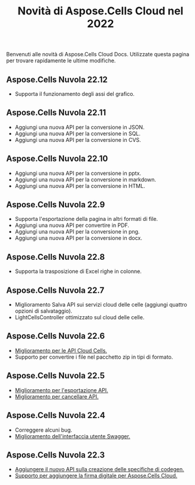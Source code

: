 ﻿---
title: Novità di Aspose.Cells Cloud nel 2022
second_title: Latest Updates & Feature
linktitle: Novità del 202
type: docs
weight: 90
url: /it/new-features/2023/
keywords: What's new in aspose cells cloud. Microsoft Office Excel, Open Office Spreadsheet, CSV, PDF
description: Questa pagina descrive le nuove funzionalità Cloud Aspose.Cells più interessanti introdotte nelle versioni recenti
kwords: Excel, Office Cloud, REST API, Foglio di calcolo, PDF, CSV, Json, Markdown, Novità in Aspose.Cells Cloud
---
Benvenuti alle novità di Aspose.Cells Cloud Docs. Utilizzate questa pagina per trovare rapidamente le ultime modifiche.

## Aspose.Cells Nuvola 22.12

- Supporta il funzionamento degli assi del grafico.

## Aspose.Cells Nuvola 22.11

- Aggiungi una nuova API per la conversione in JSON.
- Aggiungi una nuova API per la conversione in SQL.
- Aggiungi una nuova API per la conversione in CVS.

## Aspose.Cells Nuvola 22.10

- Aggiungi una nuova API per la conversione in pptx.
- Aggiungi una nuova API per la conversione in markdown.
- Aggiungi una nuova API per la conversione in HTML.

## Aspose.Cells Nuvola 22.9

- Supporta l'esportazione della pagina in altri formati di file.
- Aggiungi una nuova API per convertire in PDF.
- Aggiungi una nuova API per la conversione in png.
- Aggiungi una nuova API per la conversione in docx.

## Aspose.Cells Nuvola 22.8

- Supporta la trasposizione di Excel righe in colonne.

## Aspose.Cells Nuvola 22.7

- Miglioramento Salva API sui servizi cloud delle celle (aggiungi quattro opzioni di salvataggio).
- LightCellsController ottimizzato sul cloud delle celle.

## Aspose.Cells Nuvola 22.6

- [Miglioramento per le API Cloud Cells.](/cells/it/aspose-cells-cloud-22-6-release-notes/)
- Supporto per convertire i file nel pacchetto zip in tipi di formato.

## Aspose.Cells Nuvola 22.5

- [Miglioramento per l'esportazione API.](https://docs.aspose.cloud/cells/export/)
- [Miglioramento per cancellare API.](https://docs.aspose.cloud/cells/clear/)

## Aspose.Cells Nuvola 22.4

- Correggere alcuni bug.
- [Miglioramento dell'interfaccia utente Swagger.](https://apireference.aspose.cloud/cells/)

## Aspose.Cells Nuvola 22.3

- [Aggiungere il nuovo API sulla creazione delle specifiche di codegen.](https://api.aspose.cloud/v3.0/cells/codegen/spec)
- [Supporto per aggiungere la firma digitale per Aspose.Cells Cloud.](/cells/it/workbook/digital-signature/)
